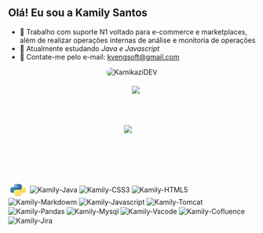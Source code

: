 ## Olá! Eu sou a Kamily Santos 

- 🤖 Trabalho com suporte N1 voltado para e-commerce e marketplaces, além de realizar operações internas de análise e monitoria de operações
- 💾 Atualmente estudando *_Java e Javascript_*
- 📩 Contate-me pelo e-mail: kvengsoft@gmail.com

<div style="text-align: center;">
  <img alt="KamikaziDEV" height="200" style="border-radius:50px;" src="https://64.media.tumblr.com/774cee813137ed578d00978c136a52f8/tumblr_p4nk88emC61u7jz9co1_640.gifv">
</div>
<div style="display: flex; justify-content: center; align-items: center; margin-top: 20px;">
  <a href="https://beacons.ai/kamilydev">
    <img height="180em" src="https://github-readme-stats.vercel.app/api?username=kamilydev&show_icons=true&theme=ocean_dark&include_all_commits=true&count_private=true"/>
  </a>
  <img height="180em" src="https://github-readme-stats.vercel.app/api/top-langs/?username=kamilydev&layout=compact&langs_count=16&theme=ocean_dark"/>
</div>

  
<div style="display: inline_block" ><br>
  <img align="center" alt="Kamily-Python" height="30" width="40" src="https://raw.githubusercontent.com/devicons/devicon/master/icons/python/python-original.svg"/>
  
  <img align="center" alt="Kamily-Java" height="30" width="40" src="https://cdn.jsdelivr.net/gh/devicons/devicon/icons/java/java-original-wordmark.svg" />

  <img align="center" alt="Kamily-CSS3" height="30" width="40" src="https://cdn.jsdelivr.net/gh/devicons/devicon/icons/css3/css3-original-wordmark.svg" />
  
  <img align="center" alt="Kamily-HTML5" height="30" width="40" src="https://cdn.jsdelivr.net/gh/devicons/devicon/icons/html5/html5-original-wordmark.svg" />
  
  <img align="center" alt="Kamily-Markdowm" height="30" width="40" src="https://cdn.jsdelivr.net/gh/devicons/devicon/icons/markdown/markdown-original.svg" />
  
  <img align="center" alt="Kamily-Javascript" height="30" width="40" src="https://cdn.jsdelivr.net/gh/devicons/devicon/icons/javascript/javascript-original.svg" />

   <img align="center" alt="Kamily-Tomcat" height="30" width="40" src="https://cdn.jsdelivr.net/gh/devicons/devicon/icons/tomcat/tomcat-original-wordmark.svg" />
  
  <img align="center" alt="Kamily-Pandas" height="30" width="40" src="https://cdn.jsdelivr.net/gh/devicons/devicon/icons/pandas/pandas-original-wordmark.svg"/>
  
  <img align="center" alt="Kamily-Mysql" height="30" width="40" src="https://cdn.jsdelivr.net/gh/devicons/devicon/icons/mysql/mysql-original-wordmark.svg"/>
  
  <img align="center" alt="Kamily-Vscode" height="30" width="40" src="https://cdn.jsdelivr.net/gh/devicons/devicon/icons/vscode/vscode-original-wordmark.svg"/>
  
  <img align="center" alt="Kamily-Cofluence" height="30" width="40" src="https://cdn.jsdelivr.net/gh/devicons/devicon/icons/confluence/confluence-original.svg" />
  
  <img align="center" alt="Kamily-Jira" height="30" width="40" src="https://cdn.jsdelivr.net/gh/devicons/devicon/icons/jira/jira-original-wordmark.svg" />
</div>

